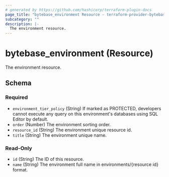 ```yaml
---
# generated by https://github.com/hashicorp/terraform-plugin-docs
page_title: "bytebase_environment Resource - terraform-provider-bytebase"
subcategory: ""
description: |-
  The environment resource.
---
```


# bytebase_environment (Resource)

The environment resource.



<!-- schema generated by tfplugindocs -->
## Schema

### Required

- `environment_tier_policy` (String) If marked as PROTECTED, developers cannot execute any query on this environment's databases using SQL Editor by default.
- `order` (Number) The environment sorting order.
- `resource_id` (String) The environment unique resource id.
- `title` (String) The environment unique name.

### Read-Only

- `id` (String) The ID of this resource.
- `name` (String) The environment full name in environments/{resource id} format.


